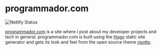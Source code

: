 # programmador.com

![Netlify Status][4]

[programmador.com][1] is a site where I post about my developer projects and
tech in general. programmador.com is built using the [Hugo][2] static site
generator and gets its look and feel from the open source theme
[risotto][3].

[1]: https://www.programmador.com
[2]: https://gohugo.io
[3]: https://themes.gohugo.io/themes/risotto/
[4]: https://api.netlify.com/api/v1/badges/2132bf91-61c6-4e2d-979a-aaff625d56fd/deploy-status
